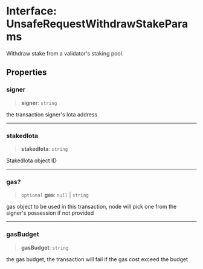 # Interface: UnsafeRequestWithdrawStakeParams

Withdraw stake from a validator's staking pool.

## Properties

### signer

> **signer**: `string`

the transaction signer's Iota address

---

### stakedIota

> **stakedIota**: `string`

StakedIota object ID

---

### gas?

> `optional` **gas**: `null` \| `string`

gas object to be used in this transaction, node will pick one from the signer's possession if not
provided

---

### gasBudget

> **gasBudget**: `string`

the gas budget, the transaction will fail if the gas cost exceed the budget
